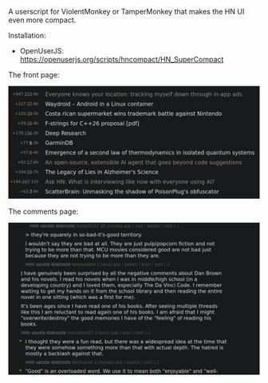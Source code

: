 A userscript for ViolentMonkey or TamperMonkey that makes the HN UI even more compact.

Installation:

  - OpenUserJS: https://openuserjs.org/scripts/hncompact/HN_SuperCompact

The front page:

![](hn1.jpg)

The comments page:

![](hn2.jpg)

